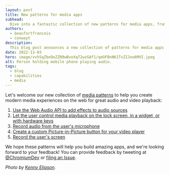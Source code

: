 ```yaml
---
layout: post
title: New patterns for media apps
subhead:
  Dive into a fantastic collection of new patterns for media apps, from grabbing the user's screen to adding video PiP mode to adding audio effects to recording from the mic to customizing media notifications.
authors:
  - beaufortfrancois
  - conwayt
description:
  This blog post announces a new collection of patterns for media apps.
date: 2022-11-03
hero: image/vvhSqZboQoZZN9wBvoXq72wzGAf1/qeOFBnNK1TvZIJoo6MVI.jpeg
alt: Person holding mobile phone playing audio.
tags:
  - blog
  - capabilities
  - media
---
```


Let's welcome our new collection of [media patterns](/patterns/media) to help you create modern media experiences on the web for great audio and video playback:

1. [Use the Web Audio API to add effects to audio sources](/patterns/media/media-session/)
2. [Let the user control media playback on the lock screen, in a widget, or with hardware keys](/patterns/media/audio-effects/)
3. [Record audio from the user's microphone](/patterns/media/microphone-record/)
4. [Create a custom Picture-in-Picture button for your video player](/patterns/media/picture-in-picture/)
5. [Record the user's screen](/patterns/media/screen-record/)

We hope these patterns will help you build amazing apps, and we're looking forward to your feedback! You can provide feedback by tweeting at [@ChromiumDev](https://twitter.com/ChromiumDev) or [filing an Issue](https://github.com/GoogleChrome/web.dev/issues/new/choose).

_Photo by [Kenny Eliason](https://unsplash.com/photos/plrlb68XPqI)._
